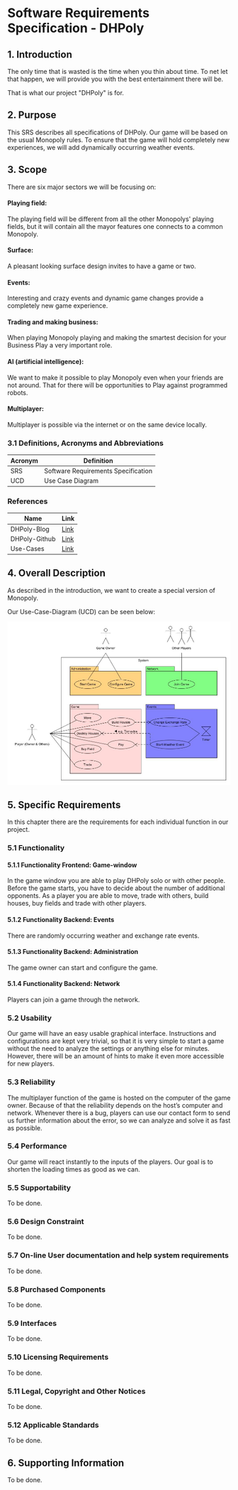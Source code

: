 # Software Requirements Specification - DHPoly

## 1. Introduction

The only time that is wasted is the time when you thin about time. To net let that happen, we will provide you with the best entertainment there will be.

That is what our project "DHPoly" is for.



## 2. Purpose

This SRS describes all specifications of DHPoly. Our game will be based on the usual Monopoly rules. To ensure that the game will hold completely new experiences, we will add dynamically occurring weather events.



## 3. Scope

There are six major sectors we will be focusing on:

#### Playing field:

The playing field will be different from all the other Monopolys' playing fields, but it will contain all the mayor features one connects to a common Monopoly.

#### Surface:

A pleasant looking surface design invites to have a game or two.

#### Events:

Interesting and crazy events and dynamic game changes provide a completely new game experience.

#### Trading and making business:

When playing Monopoly playing and making the smartest decision for your Business Play a very important role.

#### AI (artificial intelligence):

We want to make it possible to play Monopoly even when your friends are not around. That for there will be opportunities to Play against programmed robots.

#### Multiplayer:

Multiplayer is possible via the internet or on the same device locally.

### 3.1 Definitions, Acronyms and Abbreviations

| Acronym | Definition                          |
| ------- | ----------------------------------- |
| SRS     | Software Requirements Specification |
| UCD     | Use Case Diagram                    |

### References

| Name          | Link                                     |
| ------------- | ---------------------------------------- |
| DHPoly-Blog   | [Link](https://dhpoly.wordpress.com/)    |
| DHPoly-Github | [Link](https://github.com/koehler1000/DHpoly) |
| Use-Cases     | [Link](https://github.com/koehler1000/DHpoly/tree/master/documentation/use-cases) |



## 4. Overall Description

As described in the introduction, we want to create a special version of Monopoly.

Our Use-Case-Diagram (UCD) can be seen below:

![Use-Case-Diagram](https://raw.githubusercontent.com/koehler1000/DHpoly/master/documentation/UML/UML.jpg)

## 5. Specific Requirements

In this chapter there are the requirements for each individual function in our project.

### 5.1 Functionality

#### 5.1.1 Functionality Frontend: Game-window

In the game window you are able to play DHPoly solo or with other people. Before the game starts, you have to decide about the number of additional opponents. As a player you are able to move, trade with others, build houses, buy fields and trade with other players.

#### 5.1.2 Functionality Backend: Events

There are randomly occurring weather and exchange rate events.

#### 5.1.3 Functionality Backend: Administration

The game owner can start and configure the game.

#### 5.1.4 Functionality Backend: Network

Players can join a game through the network.

### 5.2 Usability

Our game will have an easy usable graphical interface. Instructions and configurations are kept very trivial, so that it is very simple to start a game without the need to analyze the settings or anything else for minutes. However, there will be an amount of hints to make it even more accessible for new players.

### 5.3 Reliability

The multiplayer function of the game is hosted on the computer of the game owner. Because of that the reliability depends on the host’s computer and network. Whenever there is a bug, players can use our contact form to send us further information about the error, so we can analyze and solve it as fast as possible.

### 5.4 Performance

Our game will react instantly to the inputs of the players. Our goal is to shorten the loading times as good as we can.

### 5.5 Supportability

To be done.

### 5.6 Design Constraint

To be done.

### 5.7 On-line User documentation and help system requirements

To be done.

### 5.8 Purchased Components

To be done.

### 5.9 Interfaces

To be done.

### 5.10 Licensing Requirements

To be done.

### 5.11 Legal, Copyright and Other Notices

To be done.

### 5.12 Applicable Standards

To be done.

## 6. Supporting Information

To be done.
